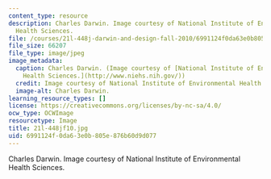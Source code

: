 ```yaml
---
content_type: resource
description: Charles Darwin. Image courtesy of National Institute of Environmental
  Health Sciences.
file: /courses/21l-448j-darwin-and-design-fall-2010/6991124f0da63e0b805e876b60d9d077_21l-448jf10.jpg
file_size: 66207
file_type: image/jpeg
image_metadata:
  caption: Charles Darwin. (Image courtesy of [National Institute of Environmental
    Health Sciences.](http://www.niehs.nih.gov/))
  credit: Image courtesy of National Institute of Environmental Health Sciences.
  image-alt: Charles Darwin.
learning_resource_types: []
license: https://creativecommons.org/licenses/by-nc-sa/4.0/
ocw_type: OCWImage
resourcetype: Image
title: 21l-448jf10.jpg
uid: 6991124f-0da6-3e0b-805e-876b60d9d077
---
```

Charles Darwin. Image courtesy of National Institute of Environmental Health Sciences.
